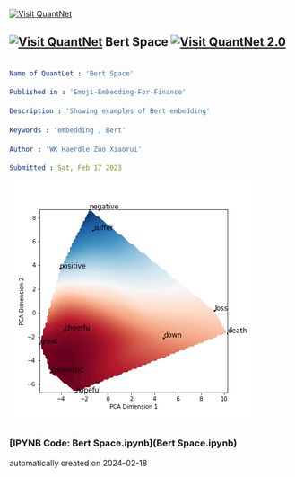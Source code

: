 [<img src="https://github.com/QuantLet/Styleguide-and-FAQ/blob/master/pictures/banner.png" width="1100" alt="Visit QuantNet">](http://quantlet.de/)

## [<img src="https://github.com/QuantLet/Styleguide-and-FAQ/blob/master/pictures/qloqo.png" alt="Visit QuantNet">](http://quantlet.de/) **Bert Space** [<img src="https://github.com/QuantLet/Styleguide-and-FAQ/blob/master/pictures/QN2.png" width="60" alt="Visit QuantNet 2.0">](http://quantlet.de/)

```yaml

Name of QuantLet : 'Bert Space'

Published in : 'Emoji-Embedding-For-Finance' 

Description : 'Showing examples of Bert embedding'

Keywords : 'embedding , Bert'

Author : 'WK Haerdle Zuo Xiaorui'

Submitted : Sat, Feb 17 2023
```

![Picture1](bert_space.png)

### [IPYNB Code: Bert Space.ipynb](Bert Space.ipynb)


automatically created on 2024-02-18